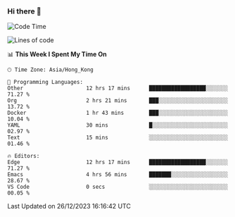### Hi there 👋

<!--
**nicehiro/nicehiro** is a ✨ _special_ ✨ repository because its `README.md` (this file) appears on your GitHub profile.

Here are some ideas to get you started:

- 🔭 I’m currently working on ...
- 🌱 I’m currently learning ...
- 👯 I’m looking to collaborate on ...
- 🤔 I’m looking for help with ...
- 💬 Ask me about ...
- 📫 How to reach me: ...
- 😄 Pronouns: ...
- ⚡ Fun fact: ...
-->

<!--START_SECTION:waka-->
![Code Time](http://img.shields.io/badge/Code%20Time-179%20hrs%2047%20mins-blue)

![Lines of code](https://img.shields.io/badge/From%20Hello%20World%20I%27ve%20Written-2.6%20million%20lines%20of%20code-blue)

📊 **This Week I Spent My Time On** 

```text
🕑︎ Time Zone: Asia/Hong_Kong

💬 Programming Languages: 
Other                    12 hrs 17 mins      ██████████████████░░░░░░░   71.27 % 
Org                      2 hrs 21 mins       ███░░░░░░░░░░░░░░░░░░░░░░   13.72 % 
Docker                   1 hr 43 mins        ███░░░░░░░░░░░░░░░░░░░░░░   10.04 % 
YAML                     30 mins             █░░░░░░░░░░░░░░░░░░░░░░░░   02.97 % 
Text                     15 mins             ░░░░░░░░░░░░░░░░░░░░░░░░░   01.46 % 

🔥 Editors: 
Edge                     12 hrs 17 mins      ██████████████████░░░░░░░   71.27 % 
Emacs                    4 hrs 56 mins       ███████░░░░░░░░░░░░░░░░░░   28.67 % 
VS Code                  0 secs              ░░░░░░░░░░░░░░░░░░░░░░░░░   00.05 % 
```


 Last Updated on 26/12/2023 16:16:42 UTC
<!--END_SECTION:waka-->
